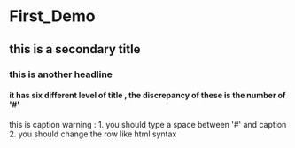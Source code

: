 # First_Demo
## this is a secondary title 
### this is another headline 
#### it has six different level of title , the discrepancy of these is the number of '#'
this is caption 
warning : 1. you should type a space between '#' and caption <br>
          2. you should change the row like html syntax
